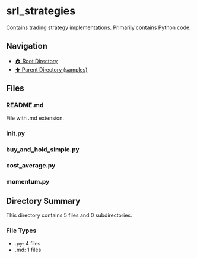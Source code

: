 # srl_strategies

Contains trading strategy implementations. Primarily contains Python code.

## Navigation

* [🏠 Root Directory](../../README.md)
* [⬆️ Parent Directory (samples)](../README.md)

## Files

### README.md

File with .md extension.

### __init__.py

### buy_and_hold_simple.py

### cost_average.py

### momentum.py

## Directory Summary

This directory contains 5 files and 0 subdirectories.

### File Types

* .py: 4 files
* .md: 1 files

